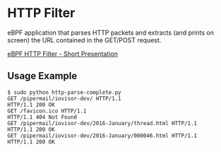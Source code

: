 
# HTTP Filter

eBPF application that parses HTTP packets and extracts (and prints on screen) the URL contained in the GET/POST request.

[eBPF HTTP Filter - Short Presentation](https://github.com/iovisor/bpf-docs/blob/master/ebpf_http_filter.pdf)

## Usage Example


    $ sudo python http-parse-complete.py 
    GET /pipermail/iovisor-dev/ HTTP/1.1
    HTTP/1.1 200 OK
    GET /favicon.ico HTTP/1.1
    HTTP/1.1 404 Not Found
    GET /pipermail/iovisor-dev/2016-January/thread.html HTTP/1.1
    HTTP/1.1 200 OK
    GET /pipermail/iovisor-dev/2016-January/000046.html HTTP/1.1
    HTTP/1.1 200 OK
